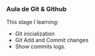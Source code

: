 ### Aula de Git & Github

This stage I learning:

- Git inicialization
- Git Add and Commit changes
- Show commits logs.